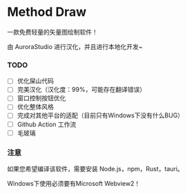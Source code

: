 # Method Draw

一款免费轻量的矢量图绘制软件！

由 AuroraStudio 进行汉化，并且进行本地化开发~

### TODO

- [ ] 优化屎山代码
- [ ] 完美汉化（汉化度：99%，可能存在翻译错误）
- [ ] 窗口控制按钮优化
- [ ] 优化整体风格
- [ ] 完成对其他平台的适配（目前只有Windows下没有什么BUG）
- [ ] Github Action 工作流
- [ ] 毛玻璃

### 注意

如果您希望编译该软件，需要安装 Node.js，npm，Rust，tauri。

Windows下使用必须要有Microsoft Webview2！
